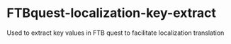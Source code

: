 # FTBquest-localization-key-extract
Used to extract key values ​​in FTB quest to facilitate localization translation
